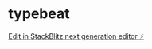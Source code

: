# typebeat

[Edit in StackBlitz next generation editor ⚡️](https://stackblitz.com/~/github.com/edem-cyber/typebeat)